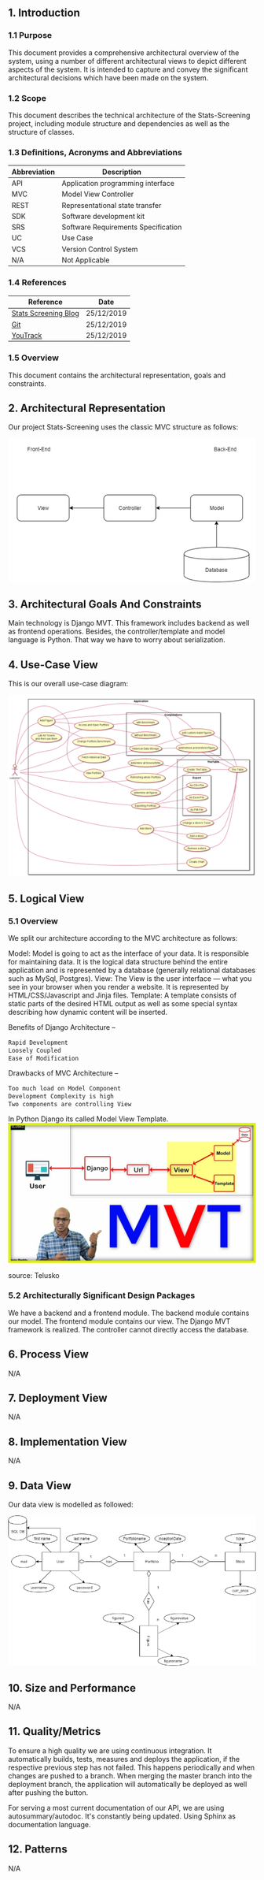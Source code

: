 
## 1. Introduction

### 1.1 Purpose

This document provides a comprehensive architectural overview of the system, using a number of different architectural 
views to depict different aspects of the system. It is intended to capture and convey the significant architectural 
decisions which have been made on the system.

### 1.2 Scope

This document describes the technical architecture of the Stats-Screening project, including module structure and dependencies as 
well as the structure of classes.

### 1.3 Definitions, Acronyms and Abbreviations

| Abbreviation | Description                            |
| ------------ | -------------------------------------- |
| API          | Application programming interface      |
| MVC          | Model View Controller                  |
| REST         | Representational state transfer        |
| SDK          | Software development kit               |
| SRS          | Software Requirements Specification    |
| UC           | Use Case                               |
| VCS          | Version Control System                 |
| N/A          | Not Applicable                         |

### 1.4 References

| Reference                                                                        						              | Date       |
|-----------------------------------------------------------------------------------------------------------|------------|
| <a href="https://hertzsch2.wixsite.com/stats-screening">Stats Screening Blog</a>                         	| 25/12/2019 |
| <a href="https://github.com/GeorgHs/Stats-Screening">Git</a>         				                              | 25/12/2019 |
| <a href="https://dhbw-karlsruhe.myjetbrains.com/youtrack/agiles/108-5/109-115">YouTrack</a>			          | 25/12/2019 |

### 1.5 Overview

This document contains the architectural representation, goals and constraints.

## 2. Architectural Representation

Our project Stats-Screening uses the classic MVC structure as follows:

![MVC](MVC.png "Average MVC")


## 3. Architectural Goals And Constraints

Main technology is Django MVT. This framework includes backend as well as frontend operations. Besides, the controller/template and model language is Python. That way we have to worry about serialization. 

## 4. Use-Case View

This is our overall use-case diagram:

![Use-case diagram](Use_Case_Diagram.png "Use Case Diagram")

## 5. Logical View

### 5.1 Overview

We split our architecture according to the MVC architecture as follows:

Model: Model is going to act as the interface of your data. It is responsible for maintaining data. It is the logical data structure behind the entire application and is represented by a database (generally relational databases such as MySql, Postgres).
View: The View is the user interface — what you see in your browser when you render a website. It is represented by HTML/CSS/Javascript and Jinja files.
Template: A template consists of static parts of the desired HTML output as well as some special syntax describing how dynamic content will be inserted.

Benefits of Django Architecture –

    Rapid Development
    Loosely Coupled
    Ease of Modification

Drawbacks of MVC Architecture –

    Too much load on Model Component
    Development Complexity is high
    Two components are controlling View


In Python Django its called Model View Template.
![MVT](MVT.jpg "Python MVT")

source: Telusko
### 5.2 Architecturally Significant Design Packages

We have a backend and a frontend module. The backend module contains our model. The frontend module contains our view. 
The Django MVT framework is realized. The controller cannot directly access the database. 


## 6. Process View

N/A

## 7. Deployment View

N/A

## 8. Implementation View

N/A

## 9. Data View

Our data view is modelled as followed:

![DataView](DB.png "Data View")

## 10. Size and Performance

N/A

## 11. Quality/Metrics

To ensure a high quality we are using continuous integration. It automatically builds, tests, 
measures and deploys the application, if the respective previous step has not failed. This happens periodically and when 
changes are pushed to a branch. When merging the master branch into the deployment branch, the application will 
automatically be deployed as well after pushing the button.

For serving a most current documentation of our API, we are using autosummary/autodoc. It's constantly being updated. Using Sphinx as documentation language.


## 12. Patterns
N/A
